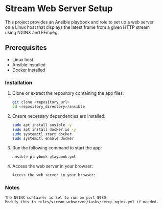 # Stream Web Server Setup

This project provides an Ansible playbook and role to set up a web server on a Linux host that displays the latest frame from a given HTTP stream using NGINX and FFmpeg.

## Prerequisites

- Linux host
- Ansible installed
- Docker installed


### Installation

1. Clone or extract the repository containing the app files:
   ```bash
   git clone <repository_url>
   cd <repository_directory>/ansible
2. Ensure necessary dependencies are installed:
	```bash
	sudo apt install ansible -y
	sudo apt install docker.io -y
	sudo systemctl start docker
	sudo systemctl enable docker
3. Run the following command to start the app:
	```bash
	ansible-playbook playbook.yml
4. Access the web server in your browser:
	```bash
	Access the web server in your browser:
### Notes
```
The NGINX container is set to run on port 8080.
Modify this in roles/stream_webserver/tasks/setup_nginx.yml if needed.
